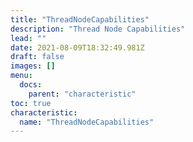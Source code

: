 ```yaml
---
title: "ThreadNodeCapabilities"
description: "Thread Node Capabilities"
lead: ""
date: 2021-08-09T18:32:49.981Z
draft: false
images: []
menu:
  docs:
    parent: "characteristic"
toc: true
characteristic:
  name: "ThreadNodeCapabilities"
---
```

